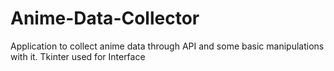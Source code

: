 # Anime-Data-Collector

Application to collect anime data through API and some basic manipulations with it. Tkinter used for Interface
